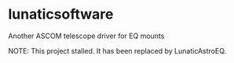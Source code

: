 # lunaticsoftware
Another ASCOM telescope driver for EQ mounts

NOTE: This project stalled. It has been replaced by LunaticAstroEQ.
